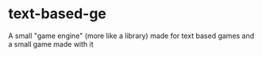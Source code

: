 # text-based-ge
A small "game engine" (more like a library) made for text based games and a small game made with it
